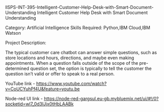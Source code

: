 llSPS-INT-395-Intelligent-Customer-Help-Desk-with-Smart-Document-Understanding
Intelligent Customer Help Desk with Smart Document Understanding

Category: Artificial Intelligence
Skills Required: Python,IBM Cloud,IBM Watson

Project Description:

The typical customer care chatbot can answer simple questions, such as store locations and hours, directions, and maybe even making appointments. When a question falls outside of the scope of the pre-determined question set, the option is typically to tell the customer the question isn’t valid or offer to speak to a real person.

YouTube link - https://www.youtube.com/watch?v=CoUCYuhPf4U&feature=youtu.be

Node-red UI link - https://node-red-gargsul.eu-gb.mybluemix.net/ui/#!/0?socketid=wl7_0d3IJjx0tHbLAABk
